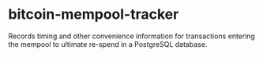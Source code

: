 bitcoin-mempool-tracker
=======================

Records timing and other convenience information for transactions entering the mempool to
ultimate re-spend in a PostgreSQL database.
